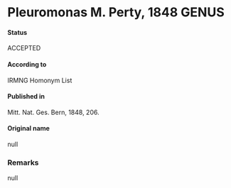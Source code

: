 Pleuromonas M. Perty, 1848 GENUS
=======

#### Status
ACCEPTED

#### According to
IRMNG Homonym List

#### Published in
Mitt. Nat. Ges. Bern, 1848, 206.

#### Original name
null

### Remarks
null